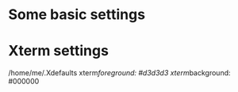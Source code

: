 # Some basic settings

# Xterm settings
/home/me/.Xdefaults
xterm*foreground: #d3d3d3
xterm*background: #000000
